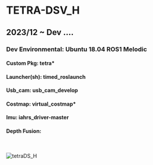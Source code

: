 # TETRA-DSV_H
## 2023/12 ~ Dev ....

### Dev Environmental: Ubuntu 18.04 ROS1 Melodic

#### Custom Pkg: tetra*
#### Launcher(sh): timed_roslaunch
#### Usb_cam: usb_cam_develop
#### Costmap: virtual_costmap*
#### Imu: iahrs_driver-master
#### Depth Fusion: 

<br>

![tetraDS_H](https://github.com/minwoo1213/TETRA-DSV_H/assets/103166594/f102869a-22ca-4d90-be81-63299282bf68)
